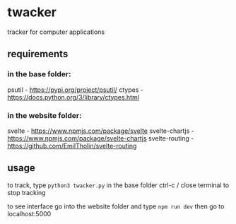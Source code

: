 # twacker
tracker for computer applications

## requirements

### in the base folder:
psutil - https://pypi.org/project/psutil/
ctypes - https://docs.python.org/3/library/ctypes.html

### in the website folder:
svelte - https://www.npmjs.com/package/svelte
svelte-chartjs - https://www.npmjs.com/package/svelte-chartjs
svelte-routing - https://github.com/EmilTholin/svelte-routing

## usage
to track, type `python3 twacker.py` in the base folder
ctrl-c / close terminal to stop tracking

to see interface go into the website folder and type `npm run dev`
then go to localhost:5000
